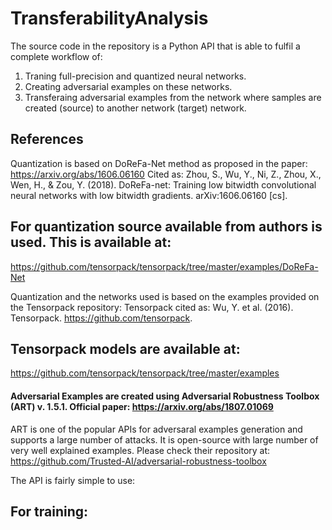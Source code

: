 # TransferabilityAnalysis

The source code in the repository is a Python API that is able to fulfil a complete workflow of:
1. Traning full-precision and quantized neural networks.
2. Creating adversarial examples on these networks.
3. Transferaing adversarial examples from the network where samples are created (source) to another network (target) network.

## References
Quantization is based on DoReFa-Net method as proposed in the paper: https://arxiv.org/abs/1606.06160
Cited as: 
Zhou, S., Wu, Y., Ni, Z., Zhou, X., Wen, H., & Zou, Y. (2018). DoReFa-net: Training low bitwidth convolutional neural networks with low bitwidth gradients. arXiv:1606.06160 [cs].

## For quantization source available from authors is used. This is available at:
https://github.com/tensorpack/tensorpack/tree/master/examples/DoReFa-Net

Quantization and the networks used is based on the examples provided on the Tensorpack repository: 
Tensorpack cited as:
Wu, Y. et al. (2016). Tensorpack. https://github.com/tensorpack.

## Tensorpack models are available at:
https://github.com/tensorpack/tensorpack/tree/master/examples

#### Adversarial Examples are created using Adversarial Robustness Toolbox (ART) v. 1.5.1. Official paper: https://arxiv.org/abs/1807.01069

ART is one of the popular APIs for adversaral examples generation and supports a large number of attacks. It is open-source with large number of very well explained examples. Please check their repository at:
https://github.com/Trusted-AI/adversarial-robustness-toolbox

The API is fairly simple to use:
## For training:
